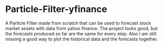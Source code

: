 # Particle-Filter-yfinance
A Particle Filter made from scratch that can be used to forecast stock market assets with data from yahoo finance. The project looks good, 
but the forecasts produced so far are the same for every step. Also I am still missing a good way to plot the historical data and the forecasts together. 
